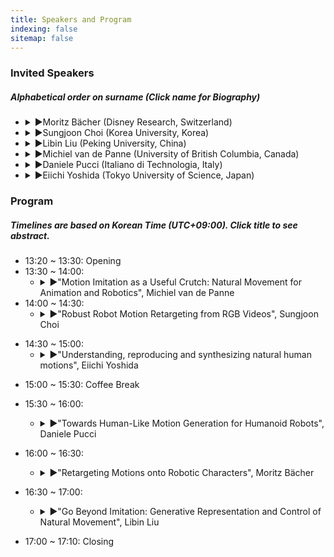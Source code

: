 ```yaml
---
title: Speakers and Program
indexing: false
sitemap: false
---
```

### Invited Speakers

##### Alphabetical order on surname (Click name for Biography)   
  * <Details><summary>►Moritz Bächer (Disney Research, Switzerland)</summary><table width="100%"><tr><td width="25%"> <img src="../assets/images/moritz_baecher.jpeg" alt= "" width="300" style="vertical-align: left;"></td><td width="5%"></td><td width="70%" style="vertical-align: left; font-size: 75%;"> Moritz Bächer is the Associate Lab Director of Disney Research at Walt Disney Imagineering, where he leads a strategic program focusing on the development of novel model- and learning-based tools for the design and control of believable robotic characters. His core expertise is the optimal design and control of both soft and rigid systems, using a combination of differentiable simulation and reinforcement learning. Prior to joining Disney, he received his Ph.D. from the Harvard School of Engineering and Applied Sciences and his master’s degree from ETH Zurich.</td></tr></table></Details>

  * <Details><summary>►Sungjoon Choi (Korea University, Korea)</summary><table width="100%"><tr><td width="25%"> <img src="../assets/images/sungjoon_choi.png" alt= "" width="300" style="vertical-align: left;"></td><td width="5%"></td><td width="70%" style="vertical-align: left; font-size: 75%;">Sungjoon Choi is presently an assistant professor at Korea University in the Department of Artificial Intelligence. He received Ph.D. in Electrical and Computer Engineering from Seoul National University (2018) and a B.S. degree in Electrical Engineering and Computer Science from Seoul National University (2012). Dr. Choi was a postdoc at Disney Research  Los Angeles, focussing on applying machine learning methods in robotics. Before joining Disney Research, he was a research scientist at Kakao Brain in Korea. His research interests include sample-efficient reinforcement learning and human-robot interaction, and received Best Conference Paper Finalist Award at the 2016 IEEE International Conference on Robotics and Automation (ICRA). </td></tr></table></Details>

  * <Details><summary>►Libin Liu (Peking University, China)</summary><table width="100%"><tr><td width="25%"> <img src="../assets/images/libin_liu.jpeg" alt= "" width="300" style="vertical-align: left;"></td><td width="5%"></td><td width="70%" style="vertical-align: left; font-size: 75%;">Dr. Libin Liu is an Assistant Professor at Peking University. Before joining Peking University, he was the Chief Scientist of DeepMotion Inc. and was a postdoc researcher at Disney Research and the University of British Columbia. Dr. Liu received his Ph.D. degree in computer science from Tsinghua University. His research interests include physics-based simulation, character animation, motion control, and broader areas such as reinforcement learning and deep learning. He served on the program committees of all the major computer graphics conferences, including ACM SIGGRAPH (North America/Asia), Pacific Graphics, ACM SIGGRAPH/Eurographics Symposium on Computer Animation, etc.</td></tr></table></Details>

  * <Details><summary>►Michiel van de Panne (University of British Columbia, Canada)</summary><table width="100%"><tr><td width="25%"> <img src="../assets/images/michiel_van_de_panne.jpeg" alt= "" width="300" style="vertical-align: left;"></td><td width="5%"></td><td width="70%" style="vertical-align: left; font-size: 75%;">Michiel van de Panne‘s research interests are in deep reinforcement learning, physics-based animation of human and animal motion, learning for motor control, motion planning, robotics, and computer graphics. He is a co-founder of the ACM/Eurographics Symposium on Computer Animation, the leading forum focused on computer animation and simulation research.  He was awarded the 2022 ACMSIGGRAPH Computer Graphics Achievement Award, the 2016 CHCCS Achievement Award for his contributions to computer graphics, and held a Tier 2 Canada Research Chair during 2002-2011.  He currently serves as the deputy director of CAIDA, which is UBC's main AI organization.  He cofounded Motion Playground, the developer of the Ski Stunt Simulator game, one of the earliest games to be fully designed around physics-based game play.  His students and postdocs have (co)founded companies including Anomotion, VGC Software, Element AI, and Waverly; have assumed key roles at Tesla (director of AI and Autopilot vision), DeepMotion, and Electronic Arts, and nine are university faculty. He is a full professor in the Department of Computer Science at the University of British Columbia in Vancouver, Canada. Prior to moving to UBC, he was an Associate Professor in the Department of Computer Science at the University of Toronto</td></tr></table></Details>

  * <Details><summary>►Daniele Pucci (Italiano di Technologia, Italy)</summary><table width="100%"><tr><td width="25%"><img src="../assets/images/daniele_pucci.jpeg" alt= "" width="300" style="vertical-align: left;"></td><td width="5%"></td><td width="70%" style="vertical-align: left; font-size: 75%;">Daniele received the bachelor and master degrees in Control Engineering with highest honors from ”Sapienza”, University of Rome, in 2007 and 2009, respectively. In 2013, he earned the PhD title with a thesis prepared at INRIA Sophia Antipolis, France, with the supervision of Tarek Hamel, Salvatore Monaco, and Claude Samson. From 2013 to 2017, he has been a postdoc at the Istituto Italiano di Tecnologia (IIT) working within the EU project CoDyCo focusing on the balancing problem of the iCub humanoid robot. From August 2017 to August 2021, he has been the head of the Dynamic Interaction Control lab, a group of about 20 members focusing on the iCub locomotion walking problem. In this period, Daniele also laid the basis for the "Aerial Humanoid Robotics", a new branch of Robotics whose main aim is to achieve flying humanoid robots. Daniele has also been the scientific PI of the H2020 European Project AnDy, and now is: task leader of the H2020 European Project SoftManBot, coordinator of the joint laboratory between IIT and Honda JP, principal investigator (PI) in the Camozzi-IIT and Danieli Automation-IIT joint labs. Lastly, Daniele is the coordinator of the ergoCub project, a 5 million, three year joint project between INAIL and IIT.  Since September 2021, Daniele is the PI leading the  Artificial and Mechanical Intelligence  research line at IIT, a team composed of about forty members that combines AI and Mechanics to devise the next generation of the iCub humanoid robot. </td></tr></table></Details>

  * <Details><summary>►Eiichi Yoshida (Tokyo University of Science, Japan)</summary><table width="100%"><tr><td width="25%"><img src="../assets/images/eiichi_yoshida.jpeg" alt= "" width="300" style="vertical-align: left;"></td><td width="5%"></td><td width="70%" style="vertical-align: left; font-size: 75%;">Eiichi Yoshida received M.E and Ph. D degrees on Precision Machinery Engineering from Graduate School of Engineering, the University of Tokyo in 1996. He then joined former Mechanical Engineering Laboratory, later in 2001 reorganized as National Institute of Advanced Industrial Science and Technology (AIST), Tsukuba, Japan. He served as Co-Director of AIST-CNRS JRL (Joint Robotics Laboratory) at LAAS-CNRS, Toulouse, France, from 2004 to 2008, and at AIST, Tsukuba, Japan from 2009 to 2021. He was also Deputy Director of Industrial Cyber-Physical Systems Research Center, and TICO-AIST Cooperative Research Laboratory for Advanced Logistics in AIST from 2020 to 2021. In 2022 he moved to Tokyo University of Science (TUS), and is currently Professor at Department of Medical and Robotic Engineering Design, Faculty of Advanced Engineering of TUS. He is IEEE Fellow, and member of RSJ, SICE and JSME. He has published more than 200 scientific papers in journals and peer-reviewed international conferences and co-edited some books. He received several awards including Best Paper Award in Advance Robotics Journal and the honor of Chevalier l’Ordre National du Mérite from French Government. His research interests include robot task and motion planning, human modeling, humanoid robotics and advanced logistics technology.</td></tr></table></Details>
  
  
### Program
##### Timelines are based on Korean Time (UTC+09:00). Click title to see abstract.
  * 13:20 ~ 13:30: Opening
  * 13:30 ~ 14:00:
    * <Details><summary>►"Motion Imitation as a Useful Crutch:  Natural Movement for Animation and Robotics", Michiel van de Panne</summary><span style="font-size:15px">Abstract: The generation of purposeful and directable natural movement is a shared goal for animation and robotics. Computer animation methods have a long history of using motion capture data to produce high-quality kinematic motion. In contrast, for physics-based motion generation have long been split into two categories -- those that use motion capture data as a strong prior, and those that aim to generate the motion more directly from first principles. Currently, imitation of motion capture data leads to current state-of-the-art results, in motion quality, particularly when combined with reinforcement learning. However, I will argue that in the long term, imitation-based methods can be viewed as a convenient crutch while we develop better (and more directable) from-first-principles approaches. The belief here is that a combination of physics, compliant actuation, rich sensing, and highly-capable control ultimately underly natural motion.  We'll motivate these arguments with examples including brachiation, locomotion, high-jumps, getting up, and more.</span></Details>
  * 14:00 ~ 14:30:
    * <Details><summary>►"Robust Robot Motion Retargeting from RGB Videos", Sungjoon Choi</summary><span style="font-size:15px">Abstract: Generating natural and expressive robotic motions for humanoid robots has gained considerable interest from both robotics and computer graphics communities. Recently, this phenomenon has been accelerated by the fact that more human-like robots are permeating our daily lives through applications such as interactive services or educational robots. However, in order to generate a number of natural motions for humanoid robots, a substantial amount of effort is often required to design time-stamped robotic motions by animators or artists manually. In this talk, we focus on different approaches to generating diverse and natural robotic motions from multiple sources, including motion capture data and YouTube videos, while considering pose estimation errors. 
</span></Details>
  * 14:30 ~ 15:00: 
    * <Details><summary>►"Understanding, reproducing and synthesizing natural human motions", Eiichi Yoshida</summary><span style="font-size:15px">Abstract: Human-likeliness in motions is one of the critical topics in research on human-robot interaction and also biomechanics. In this presentation, I will address human motion reproduction by humanoid robots and its application to evaluation of wearable assistive device. To what extent can we make the humanoid motions as close as humans' considering intrinsic difference in structure and actuation between humans and robots? We believe posing this question is helpful for natural motion understanding. In our approach, we formulated this question as an optimization problem of motion similarity, incorporating geometric morphing and constraints of the human and humanoid. Although there are still hardware limitation, we could retarget various human motions to a humanoid motions. By extracting specific feature of hip and knee motions of a lifting task, we contributed to standardization of wearable lumbar support robots. However, reproduction of human motion is halfway to the natural motion "generation": ultimately we aim at predicting, or synthesizing natural motions for anthropomorphic systems. Having this challenge in mind, I introduce recent an ongoing project focusing on analysis and synthesis of contact motions. Some preliminary results are reported on contact estimation from  motion only by using machine learning.
 </span></Details>
  * 15:00 ~ 15:30: Coffee Break
  * 15:30 ~ 16:00:
    * <Details><summary>►"Towards Human-Like Motion Generation for Humanoid Robots", Daniele Pucci</summary><span style="font-size:15px">Humanoid robots are floating base systems that resemble the human shape. So, the natural question when trying to generate trajectories for these systems is to get a degree of human likeness, although this may not be a necessary condition for the problem of trajectory generation for the system itself. This talk will present trajectory-optimisation, supervised learning, and reinforcement learning  techniques for generating motions of humanoid robots with a degree of human likeness. </span></Details>
  * 16:00 ~ 16:30:
    * <Details><summary>►"Retargeting Motions onto Robotic Characters", Moritz Bächer</summary><span style="font-size:15px">Abstract: Legged robots or fixed-base robotic characters are built to perform highly dynamic motions. However, it remains challenging to retarget expressive motions onto these complex systems. In this talk, I will first discuss a versatile inverse kinematics to retarget artist-specified motion onto robotic systems with kinematic loops. I will then talk about a differentiable flexible multibody dynamics that enables us to retarget motions onto soft and lightweight robotic characters while suppressing vibrations. Finally, I will discuss a technique that permits the retargeting of motion capture data onto legged systems with a novel differentiable optimal control technique, accounting for differences in proportions and mass distribution of the source of input motion and the robot.</span></Details>
  
  * 16:30 ~ 17:00:
    * <Details><summary>►"Go Beyond Imitation: Generative Representation and Control of Natural Movement", Libin Liu </summary><span style="font-size:15px">Abstract: Generating realistic behaviors is a fundamental challenge in computer animation and a critical technique in emerging fields such as digital humans and humanoid robots. Over the past years, there has been tremendous progress in this area, driven in part by advancements in deep learning and reinforcement learning. In this talk, I will introduce our recent work on developing multi-skilled characters capable of executing natural movements. I will provide a brief overview of early efforts using state machines and control snippet scheduling but will focus more on the utilization of more powerful generative models. Particularly, I will detail how variational autoencoders and their quantized versions serve as efficient and compact representations for motion. Additionally, I will explain how we manipulate these generative models to achieve fine-grained control over the produced motion. We utilize multi-modal inputs, such as text, imagery, video, and motion demonstration, to achieve precise control of motion details. This approach not only offers an intuitive interface for users to manipulate motion but also enables seamless integration with advanced AI systems like ChatGPT.</span></Details>
  * 17:00 ~ 17:10: Closing



<!-- 
### Program 
<table width="100%">
  <tr>
    <td width="30%" style="text-align: center; vertical-align: left;"> <b>Korean Time (UTC+09:00)</b></td>
    <td width="70%" style="text-align: center; vertical-align: left;"> <b>Schedule</b></td>
  </tr>  
  <tr>
    <td width="30%" style="text-align: center; vertical-align: left;"> 13:20 ~ 13:30 </td>
    <td width="70%" style="text-align: center; vertical-align: left;"> Opening </td>
  </tr> 
  <tr>
    <td width="30%" style="text-align: center; vertical-align: left;"> 13:30 ~ 14:00 </td>
    <td width="70%" style="text-align: center; vertical-align: left;">

[Invited Talk 1 (Michiel van de Panne)](#invited-talk-1-michiel-van-de-panne)

  </td>
  </tr> 
  <tr>
    <td width="30%" style="text-align: center; vertical-align: left;"> 14:00 ~ 14:30 </td>
    <td width="70%" style="text-align: center; vertical-align: left;"> Invited Talk 2 (Sungjoon Choi) </td>
  </tr> 
  <tr>
    <td width="30%" style="text-align: center; vertical-align: left;"> 14:30 ~ 15:00 </td>
    <td width="70%" style="text-align: center; vertical-align: left;"> Invited Talk 3 (Eiichi Yoshida) </td>
  </tr>
  <tr>
    <td width="30%" style="text-align: center; vertical-align: left;"> 15:00 ~ 15:30 </td>
    <td width="70%" style="text-align: center; vertical-align: left;"> Coffee Break and Poster Session </td>
  </tr>
  <tr>
    <td width="30%" style="text-align: center; vertical-align: left;"> 15:30 ~ 16:00 </td>
    <td width="70%" style="text-align: center; vertical-align: left;"> Invited Talk 4 (Daniele Pucci) </td>
  </tr>
  <tr>
    <td width="30%" style="text-align: center; vertical-align: left;"> 16:00 ~ 16:30 </td>
    <td width="70%" style="text-align: center; vertical-align: left;">
    Invited Talk 5 (Moritz Bächer)
    </td>
  </tr>
  <tr>
    <td width="30%" style="text-align: center; vertical-align: left;"> 16:30 ~ 17:00 </td>
    <td width="70%" style="text-align: center; vertical-align: left;"> Invited Talk 6 (Libin Liu) </td>
  </tr>
  <tr>
    <td width="50%" style="text-align: center; vertical-align: left;"> 17:00 ~ 17:10 </td>
    <td width="50%" style="text-align: center; vertical-align: left;"> Closing </td>
  </tr>
</table>

### Abstract 
##### Invited Talk 1 (Michiel van de Panne)

##### Invited Talk 2 (Sungjoon Choi)

##### Invited Talk 3 (Eiichi Yoshida)

##### Invited Talk 4 (Daniele Pucci)

##### Invited Talk 5 (Moritz Bächer)

##### Invited Talk 6 (Libin Liu) -->
